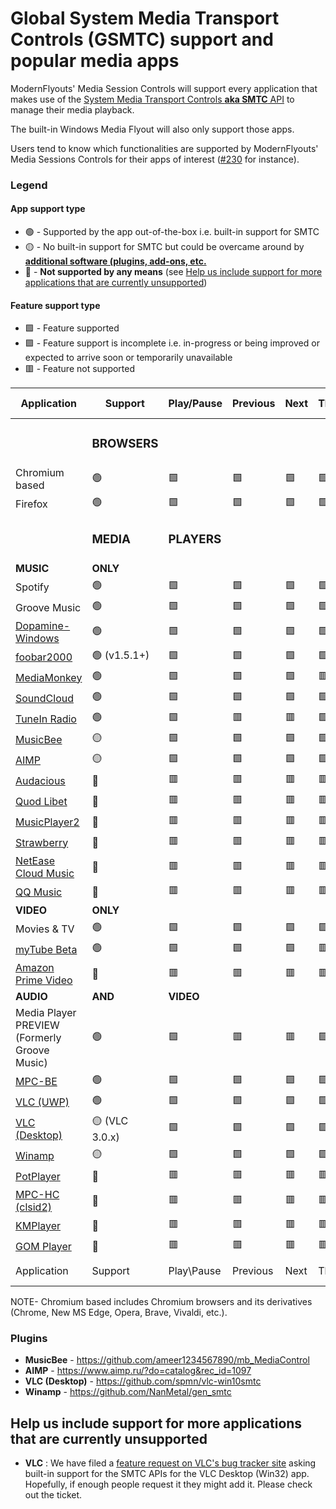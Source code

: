 # Global System Media Transport Controls (GSMTC) support and popular media apps

ModernFlyouts' Media Session Controls will support every application that makes use of the [System Media Transport Controls **aka SMTC** API](https://docs.microsoft.com/en-us/uwp/api/windows.media.systemmediatransportcontrols) to manage their media playback.

The built-in Windows Media Flyout will also only support those apps.

Users tend to know which functionalities are supported by ModernFlyouts' Media Sessions Controls for their apps of interest ([#230](https://github.com/ModernFlyouts-Community/ModernFlyouts/issues/230) for instance).


### Legend

#### App support type

- 🟢 - Supported by the app out-of-the-box i.e. built-in support for SMTC
- 🟡 - No built-in support for SMTC but could be overcame around by **[additional software (plugins, add-ons, etc.](#plugins)**
- 🔴 - **Not supported by any means** (see [Help us include support for more applications that are currently unsupported](#help-us-include-support-for-more-applications-that-are-currently-unsupported))

#### Feature support type

- 🟩 - Feature supported
- 🟪 - Feature support is incomplete i.e. in-progress or being improved or expected to arrive soon or temporarily unavailable
- 🟥 - Feature not supported

| Application | Support | Play/Pause | Previous | Next | Thumbnail | Media Title | Media Artist | App Info | Shuffle | Repeat | Stop | Timeline information |
| --- | --- | ---| --- | --- | --- | --- | --- | --- | --- | --- | --- | --- |
||<H3> **BROWSERS** </H3> |
| Chromium based | 🟢 | 🟩 | 🟩 | 🟩 | 🟩 | 🟩 | 🟩 | 🟪 | 🟥 | 🟥 | 🟥 | 🟥 |
| Firefox        | 🟢 | 🟩 | 🟩 | 🟩 | 🟩 | 🟩 | 🟩 | 🟪 | 🟥 | 🟥 | 🟥 | 🟥 |
||<H3> **MEDIA**</H3> | <H3>**PLAYERS**</H3>|
|**MUSIC**|**ONLY**|
| Spotify        | 🟢 | 🟩 | 🟩 | 🟩 | 🟩 | 🟩 | 🟩 | 🟪 | 🟩 | 🟩 | 🟩 | 🟩 |
| Groove Music   | 🟢 | 🟩 | 🟩 | 🟩 | 🟩 | 🟩 | 🟩 | 🟩 | 🟩 | 🟩 | 🟥 | 🟥 |
| [Dopamine-Windows](https://github.com/digimezzo/dopamine-windows) | 🟢 | 🟩 | 🟩 | 🟩 | 🟩 | 🟩 | 🟩 | 🟪 | 🟩 | 🟩 | 🟩 | 🟩 |
| [foobar2000](https://www.foobar2000.org/) | 🟢 (v1.5.1+) | 🟩 | 🟩 | 🟩 | 🟩 | 🟩 | 🟩 | 🟪 | 🟥 | 🟥 | 🟩 | 🟥 |
| [MediaMonkey](https://www.mediamonkey.com/download) | 🟢 | 🟩 | 🟩 | 🟩 | 🟥 | 🟩 | 🟩 | 🟩 | 🟥 | 🟥 | 🟥 | 🟥 |
| [SoundCloud](https://www.microsoft.com/store/productId/9NVJBT29B36L) | 🟢 | 🟩 | 🟩 | 🟩 | 🟩 | 🟩 | 🟩 | 🟪 | 🟥 | 🟥 | 🟩 | 🟥 |
| [TuneIn Radio](https://www.microsoft.com/store/productId/9WZDNCRFJ3SF) | 🟢 | 🟩 | 🟥 | 🟥 | 🟩 | 🟩 | 🟪 | 🟩 | 🟥 | 🟥 | 🟥 | 🟥 |
| [MusicBee](https://getmusicbee.com/downloads/) | 🟡 | 🟩 | 🟩 | 🟩 | 🟩 | 🟩 | 🟩 | 🟪 | 🟩 | 🟩 | 🟩 | 🟪 |
| [AIMP](https://www.aimp.ru/?do=download&os=windows) | 🟡 | 🟩 | 🟩 | 🟩 | 🟩 | 🟩 | 🟩 | 🟪 | 🟥 | 🟥 | 🟥 | 🟥 |
| [Audacious](https://audacious-media-player.org/download) | 🔴 | 🟥 | 🟥 | 🟥 | 🟥 | 🟥 | 🟥 | 🟥 | 🟥 | 🟥 | 🟥 | 🟥 |
| [Quod Libet](https://quodlibet.readthedocs.io/en/latest/downloads.html) | 🔴 | 🟥 | 🟥 | 🟥 | 🟥 | 🟥 | 🟥 | 🟥 | 🟥 | 🟥 | 🟥 | 🟥 |
| [MusicPlayer2](https://github.com/zhongyang219/MusicPlayer2/) | 🔴 | 🟥 | 🟥 | 🟥 | 🟥 | 🟥 | 🟥 | 🟥 | 🟥 | 🟥 | 🟥 | 🟥 |
| [Strawberry](https://www.strawberrymusicplayer.org/#download) | 🔴 | 🟥 | 🟥 | 🟥 | 🟥 | 🟥 | 🟥 | 🟥 | 🟥 | 🟥 | 🟥 | 🟥 |
| [NetEase Cloud Music](https://music.163.com/#/download) | 🔴 | 🟥 | 🟥 | 🟥 | 🟥 | 🟥 | 🟥 | 🟥 | 🟥 | 🟥 | 🟥 | 🟥 |
| [QQ Music](https://y.qq.com/download) | 🔴 | 🟥 | 🟥 | 🟥 | 🟥 | 🟥 | 🟥 | 🟥 | 🟥 | 🟥 | 🟥 | 🟥 |
|**VIDEO**|**ONLY**|
| Movies & TV    | 🟢 | 🟩 | 🟩 | 🟩 | 🟪 | 🟩 | 🟪 | 🟩 | 🟥 | 🟥 | 🟩 | 🟩 |
| [myTube Beta](https://www.microsoft.com/store/productId/9WZDNCRDT29J) | 🟢 | 🟩 | 🟩 | 🟩 | 🟥 | 🟩 | 🟩 | 🟩 | 🟥 | 🟥 | 🟩 | 🟥 |
| [Amazon Prime Video](https://www.microsoft.com/store/productId/9P6RC76MSMMJ) | 🔴 | 🟥 | 🟥 | 🟥 | 🟥 | 🟥 | 🟥 | 🟥 | 🟥 | 🟥 | 🟥 | 🟥 |
|**AUDIO**|**AND**|**VIDEO**|
| Media Player PREVIEW (Formerly Groove Music)  | 🟢 | 🟩 | 🟥 | 🟥 | 🟪 | 🟩 | 🟥 | 🟩 | 🟩 | 🟩 | 🟥 | 🟩 |
| [MPC-BE](https://sourceforge.net/projects/mpcbe/) | 🟢 | 🟩 | 🟩 | 🟩 | 🟪 | 🟩 | 🟩 | 🟩 | 🟥 | 🟥 | 🟥 | 🟥 |
| [VLC (UWP)](https://www.microsoft.com/store/productId/9NBLGGH4VVNH) | 🟢 | 🟩 | 🟩 | 🟩 | 🟩 | 🟩 | 🟩 | 🟩 | 🟥 | 🟥 | 🟩 | 🟥 |
| [VLC (Desktop)](https://www.videolan.org/vlc/) | 🟡 (VLC 3.0.x)| 🟩 | 🟩 | 🟩 | 🟪 | 🟩 | 🟩 | 🟩 | 🟥 | 🟥 | 🟥 | 🟥 |
| [Winamp](https://www.winamp.com/) | 🟡 | 🟩 | 🟩 | 🟩 | 🟪 | 🟩 | 🟩 | 🟩 | 🟥 | 🟥 | 🟥 | 🟥 |
| [PotPlayer](https://daumpotplayer.com/download/) | 🔴 | 🟥 | 🟥 | 🟥 | 🟥 | 🟥 | 🟥 | 🟥 | 🟥 | 🟥 | 🟥 | 🟥 |
| [MPC-HC (clsid2)](https://github.com/clsid2/mpc-hc) | 🔴 | 🟥 | 🟥 | 🟥 | 🟥 | 🟥 | 🟥 | 🟥 | 🟥 | 🟥 | 🟥 | 🟥 |
| [KMPlayer](https://www.kmplayer.com/home) | 🔴 | 🟥 | 🟥 | 🟥 | 🟥 | 🟥 | 🟥 | 🟥 | 🟥 | 🟥 | 🟥 | 🟥 |
| [GOM Player](https://www.gomlab.com/download/) | 🔴 | 🟥 | 🟥 | 🟥 | 🟥 | 🟥 | 🟥 | 🟥 | 🟥 | 🟥 | 🟥 | 🟥 |
| Application | Support | Play\Pause | Previous | Next | Thumbnail | Media Title | Media Artist | App Info | Shuffle | Repeat | Stop | Timeline information |

NOTE- Chromium based includes Chromium browsers and its derivatives (Chrome, New MS Edge, Opera, Brave, Vivaldi, etc.). 


### Plugins

- **MusicBee** - https://github.com/ameer1234567890/mb_MediaControl
- **AIMP** - https://www.aimp.ru/?do=catalog&rec_id=1097
- **VLC (Desktop)** - https://github.com/spmn/vlc-win10smtc
- **Winamp** - https://github.com/NanMetal/gen_smtc

## Help us include support for more applications that are currently unsupported

- **VLC** : We have filed a [feature request on VLC's bug tracker site](https://trac.videolan.org/vlc/ticket/25258#ticket) asking built-in support for the SMTC APIs for the VLC Desktop (Win32) app.
Hopefully, if enough people request it they might add it. Please check out the ticket.
